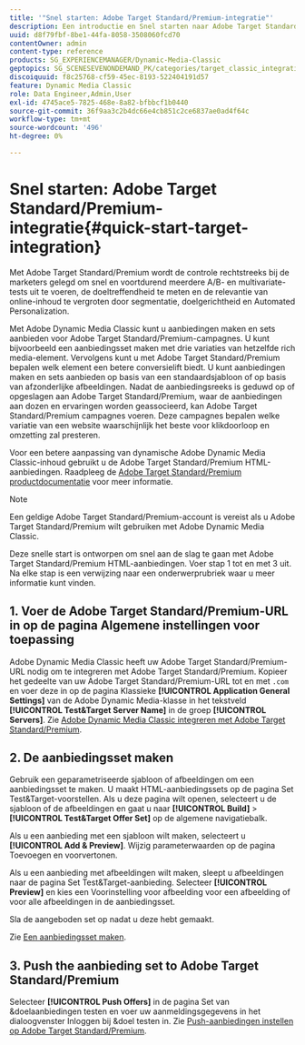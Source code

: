 ```yaml
---
title: '"Snel starten: Adobe Target Standard/Premium-integratie"'
description: Een introductie en Snel starten naar Adobe Target Standard/Premium om u te helpen snel aan de slag te gaan met Adobe Target Standard/Premium-integratietechnieken in Adobe Dynamic Media Classic.
uuid: d8f79fbf-8be1-44fa-8058-3508060fcd70
contentOwner: admin
content-type: reference
products: SG_EXPERIENCEMANAGER/Dynamic-Media-Classic
geptopics: SG_SCENESEVENONDEMAND_PK/categories/target_classic_integration
discoiquuid: f8c25768-cf59-45ec-8193-522404191d57
feature: Dynamic Media Classic
role: Data Engineer,Admin,User
exl-id: 4745ace5-7825-468e-8a82-bfbbcf1b0440
source-git-commit: 36f9aa3c2b4dc66e4cb851c2ce6837ae0ad4f64c
workflow-type: tm+mt
source-wordcount: '496'
ht-degree: 0%

---
```


# Snel starten: Adobe Target Standard/Premium-integratie{#quick-start-target-integration}

Met Adobe Target Standard/Premium wordt de controle rechtstreeks bij de marketers gelegd om snel en voortdurend meerdere A/B- en multivariate-tests uit te voeren, de doeltreffendheid te meten en de relevantie van online-inhoud te vergroten door segmentatie, doelgerichtheid en Automated Personalization.

Met Adobe Dynamic Media Classic kunt u aanbiedingen maken en sets aanbieden voor Adobe Target Standard/Premium-campagnes. U kunt bijvoorbeeld een aanbiedingsset maken met drie variaties van hetzelfde rich media-element. Vervolgens kunt u met Adobe Target Standard/Premium bepalen welk element een betere conversielift biedt. U kunt aanbiedingen maken en sets aanbieden op basis van een standaardsjabloon of op basis van afzonderlijke afbeeldingen. Nadat de aanbiedingsreeks is geduwd op of opgeslagen aan Adobe Target Standard/Premium, waar de aanbiedingen aan dozen en ervaringen worden geassocieerd, kan Adobe Target Standard/Premium campagnes voeren. Deze campagnes bepalen welke variatie van een website waarschijnlijk het beste voor klikdoorloop en omzetting zal presteren.

Voor een betere aanpassing van dynamische Adobe Dynamic Media Classic-inhoud gebruikt u de Adobe Target Standard/Premium HTML-aanbiedingen. Raadpleeg de [Adobe Target Standard/Premium productdocumentatie](https://experienceleague.adobe.com/docs/target.html) voor meer informatie.

>[!NOTE]
>
>Een geldige Adobe Target Standard/Premium-account is vereist als u Adobe Target Standard/Premium wilt gebruiken met Adobe Dynamic Media Classic.

Deze snelle start is ontworpen om snel aan de slag te gaan met Adobe Target Standard/Premium HTML-aanbiedingen. Voer stap 1 tot en met 3 uit. Na elke stap is een verwijzing naar een onderwerprubriek waar u meer informatie kunt vinden.

## 1. Voer de Adobe Target Standard/Premium-URL in op de pagina Algemene instellingen voor toepassing

Adobe Dynamic Media Classic heeft uw Adobe Target Standard/Premium-URL nodig om te integreren met Adobe Target Standard/Premium. Kopieer het gedeelte van uw Adobe Target Standard/Premium-URL tot en met `.com` en voer deze in op de pagina Klassieke **[!UICONTROL Application General Settings]** van de Adobe Dynamic Media-klasse in het tekstveld **[!UICONTROL Test&Target Server Name]** in de groep **[!UICONTROL Servers]**. Zie [Adobe Dynamic Media Classic integreren met Adobe Target Standard/Premium](integrating-dmc-with-target.md#integrating-dmc-with-target).

## 2. De aanbiedingsset maken

Gebruik een geparametriseerde sjabloon of afbeeldingen om een aanbiedingsset te maken. U maakt HTML-aanbiedingssets op de pagina Set Test&amp;Target-voorstellen. Als u deze pagina wilt openen, selecteert u de sjabloon of de afbeeldingen en gaat u naar **[!UICONTROL Build]** > **[!UICONTROL Test&Target Offer Set]** op de algemene navigatiebalk.

Als u een aanbieding met een sjabloon wilt maken, selecteert u **[!UICONTROL Add & Preview]**. Wijzig parameterwaarden op de pagina Toevoegen en voorvertonen.

Als u een aanbieding met afbeeldingen wilt maken, sleept u afbeeldingen naar de pagina Set Test&amp;Target-aanbieding. Selecteer **[!UICONTROL Preview]** en kies een Voorinstelling voor afbeelding voor een afbeelding of voor alle afbeeldingen in de aanbiedingsset.

Sla de aangeboden set op nadat u deze hebt gemaakt.

Zie [Een aanbiedingsset maken](creating-offer-set.md#creating_an_offer_set).

## 3. Push the aanbieding set to Adobe Target Standard/Premium

Selecteer **[!UICONTROL Push Offers]** in de pagina Set van &amp;doelaanbiedingen testen en voer uw aanmeldingsgegevens in het dialoogvenster Inloggen bij &amp;doel testen in. Zie [Push-aanbiedingen instellen op Adobe Target Standard/Premium](pushing-offer-sets-target.md#pushing_offer_sets_to_target).
